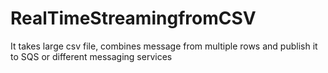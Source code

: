 # RealTimeStreamingfromCSV
It takes large csv file, combines message from multiple rows and publish it to SQS or different messaging services 
